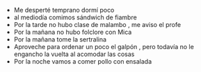 - Me desperté temprano dormí poco
- al mediodía comimos sándwich de fiambre
- Por la tarde no hubo clase de malambo , me aviso el profe 
- Por la mañana no hubo folclore con Mica
- Por la mañana tome la sertralina
- Aproveche para ordenar un poco el galpón , pero todavía no le engancho la vuelta al acomodar las cosas
- Por la noche vamos a comer pollo con ensalada 

